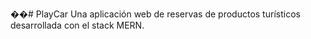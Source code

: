 ��#   P l a y C a r 
 
 Una aplicación web de reservas de productos turísticos desarrollada con el stack MERN.
